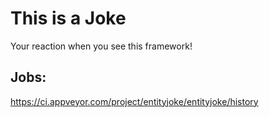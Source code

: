 This is a Joke
==============

Your reaction when you see this framework!

Jobs:
-----
https://ci.appveyor.com/project/entityjoke/entityjoke/history
